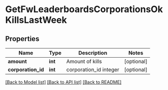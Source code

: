 # GetFwLeaderboardsCorporationsOkKillsLastWeek

## Properties
Name | Type | Description | Notes
------------ | ------------- | ------------- | -------------
**amount** | **int** | Amount of kills | [optional] 
**corporation_id** | **int** | corporation_id integer | [optional] 

[[Back to Model list]](../README.md#documentation-for-models) [[Back to API list]](../README.md#documentation-for-api-endpoints) [[Back to README]](../README.md)


